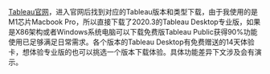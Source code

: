 [Tableau官网](https://www.tableau.com/)，进入官网后找到对应的Tableau版本和类型下载，由于我使用的是M1芯片Macbook Pro，所以直接下载了2020.3的Tableau Desktop专业版，如果是X86架构或者Windows系统电脑可以下载免费版Tableau Public获得90%功能使用已足够满足日常需求。各个版本的Tableau Desktop有免费赠送的14天体验卡，想体验专业版的也可以挑选一个版本下载体验。具体功能差异下文涉及会有演示。